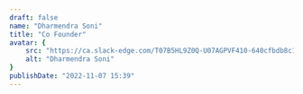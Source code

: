 ```yaml
---
draft: false
name: "Dharmendra Soni"
title: "Co Founder"
avatar: {
    src: "https://ca.slack-edge.com/T07B5HL9Z0Q-U07AGPVF410-640cfbdb8c17-512",
    alt: "Dharmendra Soni"
}
publishDate: "2022-11-07 15:39"
---
```

